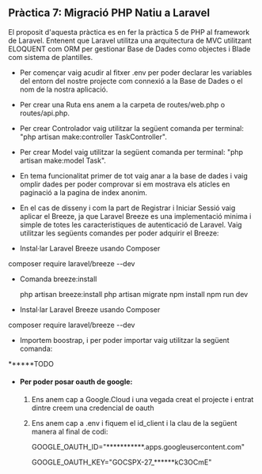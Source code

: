 ## Pràctica 7: Migració PHP Natiu a Laravel
El proposit d'aquesta pràctica es en fer la pràctica 5 de PHP al framework de Laravel. Entenent que Laravel utilitza una arquitectura de MVC utilitzant ELOQUENT com ORM per gestionar Base de Dades como objectes i Blade com sistema de plantilles.

- Per començar vaig acudir al fitxer .env per poder declarar les variables del entorn del nostre projecte com connexió a la Base de Dades o el nom de la nostra aplicació.

- Per crear una Ruta ens anem a la carpeta de routes/web.php o routes/api.php.

- Per crear Controlador vaig utilitzar la següent comanda per terminal: "php artisan make:controller TaskController".

- Per crear Model vaig utilitzar la següent comanda per terminal: "php artisan make:model Task".

- En tema funcionalitat primer de tot vaig anar a la base de dades i vaig omplir dades per poder comprovar si em mostrava els aticles en paginació a la pagina de index anonim.

- En el cas de disseny i com la part de Registrar i Iniciar Sessió vaig aplicar el Breeze, ja que Laravel Breeze es una implementació minima i simple de totes les caracteristiques de autenticació de Laravel.
Vaig utilitzar les següents comandes per poder adquirir el Breeze:

*    Instal·lar Laravel Breeze usando Composer

 composer require laravel/breeze --dev

* Comanda breeze:install

    php artisan breeze:install
        php artisan migrate
        npm install
        npm run dev
*    Instal·lar Laravel Breeze usando Composer

 composer require laravel/breeze --dev

- Importem boostrap, i per poder importar vaig utilitzar la següent comanda:

 ******TODO

- #### Per poder posar oauth de google:
    1. Ens anem cap a Google.Cloud i una vegada creat el projecte i entrat dintre creem una credencial de oauth

    2. Ens anem cap a .env i fiquem el id_client i la clau de la següent manera al final  de codi:
    
        GOOGLE_OAUTH_ID="***********.apps.googleusercontent.com"
       
        GOOGLE_OAUTH_KEY="GOCSPX-27_******kC3OCmE"




